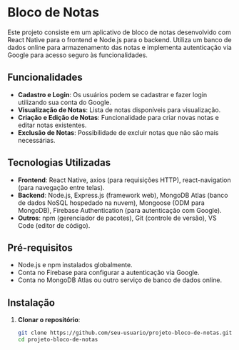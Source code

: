 # Bloco de Notas

Este projeto consiste em um aplicativo de bloco de notas desenvolvido com React Native para o frontend e Node.js para o backend. Utiliza um banco de dados online para armazenamento das notas e implementa autenticação via Google para acesso seguro às funcionalidades.

## Funcionalidades

- **Cadastro e Login**: Os usuários podem se cadastrar e fazer login utilizando sua conta do Google.
- **Visualização de Notas**: Lista de notas disponíveis para visualização.
- **Criação e Edição de Notas**: Funcionalidade para criar novas notas e editar notas existentes.
- **Exclusão de Notas**: Possibilidade de excluir notas que não são mais necessárias.

## Tecnologias Utilizadas

- **Frontend**: React Native, axios (para requisições HTTP), react-navigation (para navegação entre telas).
- **Backend**: Node.js, Express.js (framework web), MongoDB Atlas (banco de dados NoSQL hospedado na nuvem), Mongoose (ODM para MongoDB), Firebase Authentication (para autenticação com Google).
- **Outros**: npm (gerenciador de pacotes), Git (controle de versão), VS Code (editor de código).

## Pré-requisitos

- Node.js e npm instalados globalmente.
- Conta no Firebase para configurar a autenticação via Google.
- Conta no MongoDB Atlas ou outro serviço de banco de dados online.

## Instalação

1. **Clonar o repositório**:

   ```bash
   git clone https://github.com/seu-usuario/projeto-bloco-de-notas.git
   cd projeto-bloco-de-notas
